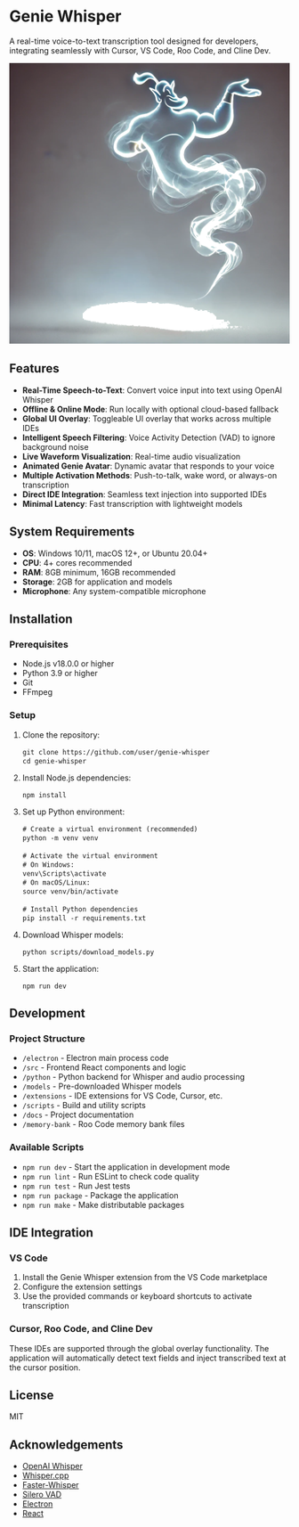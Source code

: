 # Genie Whisper

A real-time voice-to-text transcription tool designed for developers, integrating seamlessly with Cursor, VS Code, Roo Code, and Cline Dev.

![Genie Whisper](images/genie_without_background.png)

## Features

- **Real-Time Speech-to-Text**: Convert voice input into text using OpenAI Whisper
- **Offline & Online Mode**: Run locally with optional cloud-based fallback
- **Global UI Overlay**: Toggleable UI overlay that works across multiple IDEs
- **Intelligent Speech Filtering**: Voice Activity Detection (VAD) to ignore background noise
- **Live Waveform Visualization**: Real-time audio visualization
- **Animated Genie Avatar**: Dynamic avatar that responds to your voice
- **Multiple Activation Methods**: Push-to-talk, wake word, or always-on transcription
- **Direct IDE Integration**: Seamless text injection into supported IDEs
- **Minimal Latency**: Fast transcription with lightweight models

## System Requirements

- **OS**: Windows 10/11, macOS 12+, or Ubuntu 20.04+
- **CPU**: 4+ cores recommended
- **RAM**: 8GB minimum, 16GB recommended
- **Storage**: 2GB for application and models
- **Microphone**: Any system-compatible microphone

## Installation

### Prerequisites

- Node.js v18.0.0 or higher
- Python 3.9 or higher
- Git
- FFmpeg

### Setup

1. Clone the repository:
   ```
   git clone https://github.com/user/genie-whisper
   cd genie-whisper
   ```

2. Install Node.js dependencies:
   ```
   npm install
   ```

3. Set up Python environment:
   ```
   # Create a virtual environment (recommended)
   python -m venv venv
   
   # Activate the virtual environment
   # On Windows:
   venv\Scripts\activate
   # On macOS/Linux:
   source venv/bin/activate
   
   # Install Python dependencies
   pip install -r requirements.txt
   ```

4. Download Whisper models:
   ```
   python scripts/download_models.py
   ```

5. Start the application:
   ```
   npm run dev
   ```

## Development

### Project Structure

- `/electron` - Electron main process code
- `/src` - Frontend React components and logic
- `/python` - Python backend for Whisper and audio processing
- `/models` - Pre-downloaded Whisper models
- `/extensions` - IDE extensions for VS Code, Cursor, etc.
- `/scripts` - Build and utility scripts
- `/docs` - Project documentation
- `/memory-bank` - Roo Code memory bank files

### Available Scripts

- `npm run dev` - Start the application in development mode
- `npm run lint` - Run ESLint to check code quality
- `npm run test` - Run Jest tests
- `npm run package` - Package the application
- `npm run make` - Make distributable packages

## IDE Integration

### VS Code

1. Install the Genie Whisper extension from the VS Code marketplace
2. Configure the extension settings
3. Use the provided commands or keyboard shortcuts to activate transcription

### Cursor, Roo Code, and Cline Dev

These IDEs are supported through the global overlay functionality. The application will automatically detect text fields and inject transcribed text at the cursor position.

## License

MIT

## Acknowledgements

- [OpenAI Whisper](https://github.com/openai/whisper)
- [Whisper.cpp](https://github.com/ggerganov/whisper.cpp)
- [Faster-Whisper](https://github.com/guillaumekln/faster-whisper)
- [Silero VAD](https://github.com/snakers4/silero-vad)
- [Electron](https://www.electronjs.org/)
- [React](https://reactjs.org/)